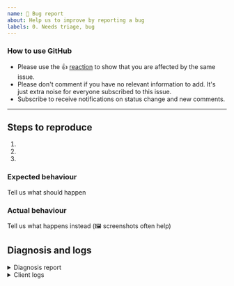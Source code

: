 ```yaml
---
name: 🐞 Bug report
about: Help us to improve by reporting a bug
labels: 0. Needs triage, bug
---
```


<!--- Please keep this note for other contributors -->

### How to use GitHub

* Please use the 👍 [reaction](https://blog.github.com/2016-03-10-add-reactions-to-pull-requests-issues-and-comments/) to show that you are affected by the same issue.
* Please don't comment if you have no relevant information to add. It's just extra noise for everyone subscribed to this issue.
* Subscribe to receive notifications on status change and new comments.

---

## Steps to reproduce
1.
2.
3.

### Expected behaviour
Tell us what should happen

### Actual behaviour
Tell us what happens instead (🖼️ screenshots often help)

## Diagnosis and logs

<details>
<summary>Diagnosis report</summary>

Insert a diagnosis report here.

It can be found in the About window (open from the menu or via <kbd>F1</kbd> and click on "Copy report" button).

</details>

<details>
<summary>Client logs</summary>

Press <kbd>Ctrl+Shift+I</kbd> (<kbd>Cmd+Option+C</kbd> on macOS) or use the context menu to open the developer tools, then go to the Console tab.

```
Insert error logs here.
```

</details>
